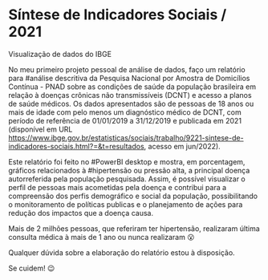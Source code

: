 # Síntese de Indicadores Sociais / 2021
Visualização de dados do IBGE

No meu primeiro projeto pessoal de análise de dados, faço um relatório para #análise descritiva da Pesquisa Nacional por Amostra de Domicílios Contínua - PNAD sobre as condições de saúde da população brasileira em relação à doenças crônicas não transmissíveis (DCNT) e acesso a planos de saúde médicos. Os dados apresentados são de pessoas de 18 anos ou mais de idade com pelo menos um diagnóstico médico de DCNT, com período de referência de 01/01/2019 a 31/12/2019 e publicada em 2021 (disponível em URL https://www.ibge.gov.br/estatisticas/sociais/trabalho/9221-sintese-de-indicadores-sociais.html?=&t=resultados, acesso em jun/2022).

Este relatório foi feito no #PowerBI desktop e mostra, em porcentagem, gráficos relacionados à #hipertensão ou pressão alta, a principal doença autorreferida pela população pesquisada. Assim, é possível visualizar o perfil de pessoas mais acometidas pela doença e contribui para a compreensão dos perfis demográfico e social da população, possibilitando o monitoramento de políticas publicas e o planejamento de ações para redução dos impactos que a doença causa.

Mais de 2 milhões pessoas, que referiram ter hipertensão, realizaram última consulta médica à mais de 1 ano ou nunca realizaram :open_mouth:

Qualquer dúvida sobre a elaboração do relatório estou à disposição.

Se cuidem! :wink:
